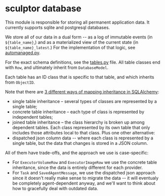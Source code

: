 # sculptor database

This module is responsible for storing all permanent application data.
It currently supports sqlite and postgresql databases.

We store all of our data in a dual form -- as a log of immutable events (in `${table_name}`,)
and as a materialized view of the current state (in `${table_name}_latest`.)
For the implementation of that logic, see [automanaged.py](automanaged.py).

For the exact schema definitions, see the [tables.py](tables.py) file.
All table classes end with `Row`, and ultimately inherit from `DatabaseModel`.

Each table has an ID class that is specific to that table, and which inherits from `ObjectID`.

Note that there are [3 different ways of mapping inheritance in SQLAlchemy](https://docs.sqlalchemy.org/en/20/orm/inheritance.html):
- single table inheritance – several types of classes are represented by a single table;
- concrete table inheritance – each type of class is represented by independent tables;
- joined table inheritance – the class hierarchy is broken up among dependent tables. Each class represented by its own table that only includes those attributes local to that class.
Plus one other alternative:
- dispatched json column data -- where each class is represented by a single table, but the data that changes is stored in a JSON column.

All of them have trade-offs, and the approach we use is case-specific:
- For `ExecutorVolumeRow` and `ExecutorImageRow` we use the concrete table inheritance,
  since the data is entirely different for each provider.
- For `Task` and `SavedAgentMessage`,
  we use the dispatched json approach since it doesn't really make sense to migrate the data --
  it will eventualy be completely agent-dependent anyway,
  and we'll want to think about how to gracefully deal with outdated data.
